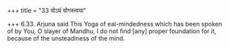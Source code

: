 +++
title = "33 योऽयं योगस्त्वया"

+++
6.33. Arjuna said This Yoga of eal-mindedness which has been spoken of
by You, O slayer of Mandhu, I do not find \[any\] proper foundation for
it, because of the unsteadiness of the mind.
